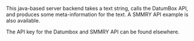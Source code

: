 This java-based server backend takes a text string, calls the DatumBox API,
and produces some meta-information for the text. A SMMRY API example is
also available.

The API key for the Datumbox and SMMRY API can be found elsewhere.
